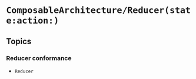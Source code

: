 # ``ComposableArchitecture/Reducer(state:action:)``

## Topics

### Reducer conformance

- ``Reducer``
